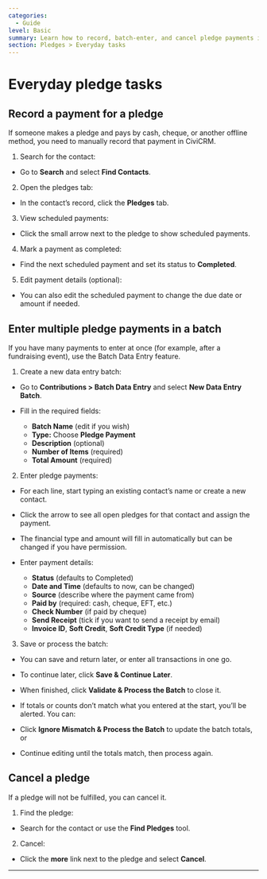```yaml
---
categories:
  - Guide
level: Basic
summary: Learn how to record, batch-enter, and cancel pledge payments in CiviCRM, step by step, for non-profit staff handling offline donations.
section: Pledges > Everyday tasks
---
```


# Everyday pledge tasks

## Record a payment for a pledge

If someone makes a pledge and pays by cash, cheque, or another offline method, you need to manually record that payment in CiviCRM.

1. Search for the contact:

- Go to **Search** and select **Find Contacts**.

2. Open the pledges tab:

- In the contact’s record, click the **Pledges** tab.

3. View scheduled payments:

- Click the small arrow next to the pledge to show scheduled payments.

4. Mark a payment as completed:

- Find the next scheduled payment and set its status to **Completed**.

5. Edit payment details (optional):

- You can also edit the scheduled payment to change the due date or amount if needed.

## Enter multiple pledge payments in a batch

If you have many payments to enter at once (for example, after a fundraising event), use the Batch Data Entry feature.

1. Create a new data entry batch:

- Go to **Contributions > Batch Data Entry** and select **New Data Entry Batch**.

- Fill in the required fields:

     - **Batch Name** (edit if you wish)
     - **Type:** Choose **Pledge Payment**
     - **Description** (optional)
     - **Number of Items** (required)
     - **Total Amount** (required)

2. Enter pledge payments:

- For each line, start typing an existing contact’s name or create a new contact.

- Click the arrow to see all open pledges for that contact and assign the payment.

- The financial type and amount will fill in automatically but can be changed if you have permission.

- Enter payment details:

     - **Status** (defaults to Completed)
     - **Date and Time** (defaults to now, can be changed)
     - **Source** (describe where the payment came from)
     - **Paid by** (required: cash, cheque, EFT, etc.)
     - **Check Number** (if paid by cheque)
     - **Send Receipt** (tick if you want to send a receipt by email)
     - **Invoice ID**, **Soft Credit**, **Soft Credit Type** (if needed)

3. Save or process the batch:

- You can save and return later, or enter all transactions in one go.

- To continue later, click **Save & Continue Later**.

- When finished, click **Validate & Process the Batch** to close it.

- If totals or counts don’t match what you entered at the start, you’ll be alerted. You can:

- Click **Ignore Mismatch & Process the Batch** to update the batch totals, or

- Continue editing until the totals match, then process again.

## Cancel a pledge

If a pledge will not be fulfilled, you can cancel it.

1. Find the pledge:

- Search for the contact or use the **Find Pledges** tool.

2. Cancel:

- Click the **more** link next to the pledge and select **Cancel**.

---

<!--
Source: https://docs.civicrm.org/user/en/latest/pledges/everyday
-tasks/ -->

<!--
Suggestion: This page is a How
-to Guide (problem-oriented, step-by-step instructions for common tasks, no background or reference material). The content is basic, suitable for new or non-expert users. If needed, batch data entry could be split into a separate guide for clarity, but for this audience, grouping all everyday pledge tasks together is likely most approachable. -->
